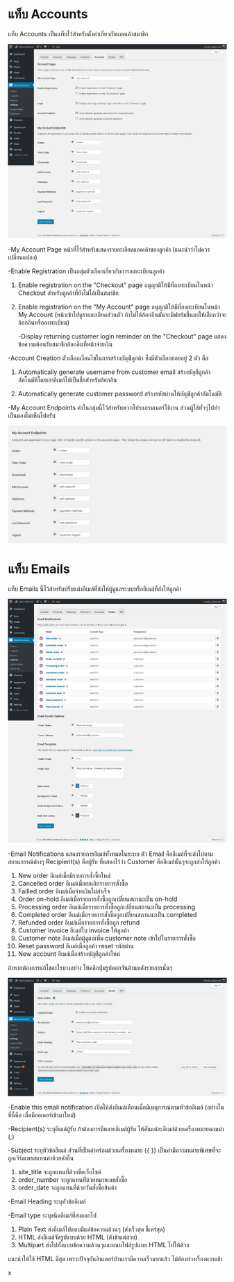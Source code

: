 # แท็บ Accounts

แท็บ Accounts เป็นแท็บไว้สำหรับตั้งค่าเกี่ยวกับแอคเค้าสมาชิก

![](/assets/2017-02-02_11-32-37.jpg)

-My Account Page หน้าที่ไว้สำหรับแสดงรายละเอียดแอคเค้าของลูกค้า \(แนะนำว่าไม่ควรเปลี่ยนแปลง\)

-Enable Registration เป็นกลุ่มตัวเลือกเกี่ยวกับการลงทะเบียนลูกค้า

1. Enable registration on the "Checkout" page อนุญาติให้มีที่ลงทะเบียนในหน้า Checkout สำหรับลูกค้าที่ยังไม่ได้เป็นสมาชิก

2. Enable registration on the "My Account" page อนุญาติให้มีที่ลงทะเบียนในหน้า My Account \(หน้าเข้าไปดูรายละเอียดส่วนตัว ถ้าไม่ได้ล้อกอินมันจะมีฟอร์มขึ้นมาให้เลือกว่าจะล้อกอินหรือลงทะเบียน\)

   -Display returning customer login reminder on the "Checkout" page แสดงข้อความต้อนรับสมาชิกล้อกอินที่หน้าจ่ายเงิน

-Account Creation ตัวเลือกเงื่อนไขในการสร้างบัญชีลูกค้า ซึ่งมีตัวเลือกย่อยอยู่ 2 ตัว คือ

1. Automatically generate username from customer email สร้างบัญชีลูกค้าอัตโนมัติโดยเอาอีเมล์ไปเป็นชื่อสำหรับล้อกอิน

2. Automatically generate customer password สร้างรหัสผ่านให้บัญชีลูกค้าอัตโนมัติ

-My Account Endpoints ค่าในกลุ่มนี้ไว้สำหรับพวกโปรแกรมเมอร์ใช้งาน ส่วนผู้ใช้ทั่วๆไปทำเป็นมองไม่เห็นไปครับ

![](/assets/2017-02-02_14-09-05.jpg)

# แท็บ Emails

แท็บ Emails นี้ไว้สำหรับปรับแต่งอีเมล์ที่ส่งให้ผู้ดูแลระบบหรืออีเมล์ที่ส่งให้ลูกค้า

![](/assets/2017-02-02_14-17-05.jpg)

-Email Notifications แสดงรายการอีเมล์ทั้งหมดในระบบ ตัว Email คืออีเมล์ที่จะส่งไปตามสถานการณ์ต่างๆ Recipient\(s\) คือผู้รับ  ที่แสดงไว้ว่า Customer คืออีเมล์นั้นๆจะถูกส่งให้ลูกค้า

1. New order อีเมล์เมื่อมีรายการสั่งซื้อใหม่
2. Cancelled order อีเมล์เมื่อยกเลิกรายการสั่งซื้อ
3. Failled order อีเมล์เมื่อจ่ายเงินไม่สำเร็จ
4. Order on-hold อีเมล์เมื่อรายการสั่งซื้อถูกเปลี่ยนสถานะเป็น on-hold
5. Processing order อีเมล์เมื่อรายการสั่งซื้อถูกเปลี่ยนสถานะเป็น processing
6. Completed order อีเมล์เมื่อรายการสั่งซื้อถูกเปลี่ยนสถานนะเป็น completed
7. Refunded order อีเมล์เมื่อรายการสั่งซื้อถูก refund
8. Customer invoice อีเมล์ใบ invoice ให้ลูกค้า
9. Customer note อีเมล์เมื่อผู้ดูแลเพิ่ม customer note เข้าไปในรายการสั่งซื้อ
10. Reset password อีเมล์เมื่อลูกค้า reset รหัสผ่าน
11. New account อีเมล์เมื่อสร้างบัญชีลูกค้าใหม่

ถ้าหากต้องการแก้ไขอะไรบางอย่าง ให้คลิกปุ่มรูปดอกจันด้านหลังรายการนั้นๆ

![](/assets/2017-02-03_09-30-33.jpg)

-Enable this email notification เปิดให้ส่งอีเมล์เตือนเมื่อมีเหตุการณ์ตามหัวข้ออีเมล์ \(อย่างในที่นี้คือ เมื่อมีออเดอร์เข้ามาใหม่\)

-Recipient\(s\) ระบุอีเมล์ผู้รับ ถ้าต้องการมีหลายอีเมล์ผู้รับ ให้คั่นแต่ละอีเมล์ด้วยเครื่องหมายคอมม่า \(,\)

-Subject ระบุหัวข้ออีเมล์ ส่วนที่เป็นคำคร่อมด้วยเครื่องหมาย {{ }} เป็นคำมีความหมายพิเศษที่จะถูกเวิร์ดเพรสแทนค่าด้วยคำอื่น

1. site\_title จะถูกแทนที่ด้วยชื่อเว็บไซต์
2. order\_number จะถูกแทนที่่ด้วยหมายเลขสั่งซื้อ
3. order\_date จะถูกแทนที่ด้วยวันสั่งซื้อสินค้า

-Email Heading ระบุหัวข้ออีเมล์

-Email type ระบุชนิดอีเมล์ที่ส่งออกไป

1. Plain Text ส่งอีเมล์ไปแบบมีแต่ข้อความล้วนๆ  \(ส่งเร็วสุด ขี้เหร่สุด\)
2. HTML ส่งอีเมล์จัดรูปแบบด้วย HTML \(ส่งช้าแต่สวย\)
3. Multipart ส่งไปทั้งแบบข้อความล้วนๆและแนบไฟล์รูปแบบ HTML ไปให้ด้วย

แนะนำให้ใช้ HTML ดีสุด เพราะปัจจุบันอินเตอร์บ้านเรามีความเร็วมากแล้ว ไม่ต้องห่วงเรื่องความช้า











x

